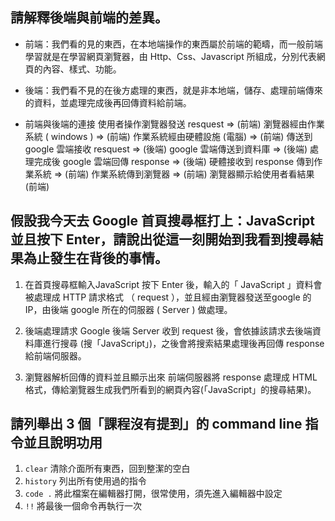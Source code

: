 ## 請解釋後端與前端的差異。

- 前端：我們看的見的東西，在本地端操作的東西屬於前端的範疇，而一般前端學習就是在學習網頁瀏覽器，由 Http、Css、Javascript 所組成，分別代表網頁的內容、樣式、功能。

- 後端：我們看不見的在後方處理的東西，就是非本地端，儲存、處理前端傳來的資料，並處理完成後再回傳資料給前端。

-   前端與後端的連接
    使用者操作瀏覽器發送 resquest => (前端)
    瀏覽器經由作業系統 ( windows ) => (前端)
    作業系統經由硬體設施 (電腦) => (前端)
    傳送到 google 雲端接收 resquest => (後端)
    google 雲端傳送到資料庫 => (後端)
    處理完成後 google 雲端回傳 response => (後端)
    硬體接收到 response 傳到作業系統 => (前端)
    作業系統傳到瀏覽器 => (前端)
    瀏覽器顯示給使用者看結果 (前端)



## 假設我今天去 Google 首頁搜尋框打上：JavaScript 並且按下 Enter，請說出從這一刻開始到我看到搜尋結果為止發生在背後的事情。


   1. 在首頁搜尋框輸入JavaScript
    按下 Enter 後，輸入的「 JavaScript 」資料會被處理成 HTTP 請求格式 （ request ），並且經由瀏覽器發送至google 的 IP，由後端 google 所在的伺服器 ( Server ) 做處理。

   2. 後端處理請求
     Google 後端 Server 收到 request 後，會依據該請求去後端資料庫進行搜尋 (搜「JavaScript」)，之後會將搜索結果處理後再回傳 response 給前端伺服器。

   3. 瀏覽器解析回傳的資料並且顯示出來
    前端伺服器將 response 處理成 HTML格式，傳給瀏覽器生成我們所看到的網頁內容(「JavaScript」的搜尋結果)。


## 請列舉出 3 個「課程沒有提到」的 command line 指令並且說明功用

   1. `clear` 清除介面所有東西，回到整潔的空白
   2. `history` 列出所有使用過的指令
   3. `code .` 將此檔案在編輯器打開，很常使用，須先進入編輯器中設定
   4. `!!` 將最後一個命令再執行一次


